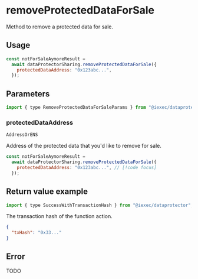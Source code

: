 # removeProtectedDataForSale

Method to remove a protected data for sale.

## Usage

```javascript
const notForSaleAymoreResult =
  await dataProtectorSharing.removeProtectedDataForSale({
    protectedDataAddress: "0x123abc...",
  });
```

## Parameters

```js
import { type RemoveProtectedDataForSaleParams } from "@iexec/dataprotector";
```

### protectedDataAddress

`AddressOrENS`

Address of the protected data that you'd like to remove for sale.

```javascript
const notForSaleAymoreResult =
  await dataProtectorSharing.removeProtectedDataForSale({
    protectedDataAddress: "0x123abc...", // [!code focus]
  });
```

## Return value example

```js
import { type SuccessWithTransactionHash } from "@iexec/dataprotector";
```

The transaction hash of the function action.

```json
{
  "txHash": "0x33..."
}
```

## Error

TODO
